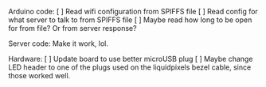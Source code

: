 Arduino code:
  [ ] Read wifi configuration from SPIFFS file
  [ ] Read config for what server to talk to from SPIFFS file
  [ ] Maybe read how long to be open for from file? Or from server response?

Server code:
  Make it work, lol.

Hardware:
  [ ] Update board to use better microUSB plug
  [ ] Maybe change LED header to one of the plugs used on the liquidpixels bezel cable, since those worked well.
